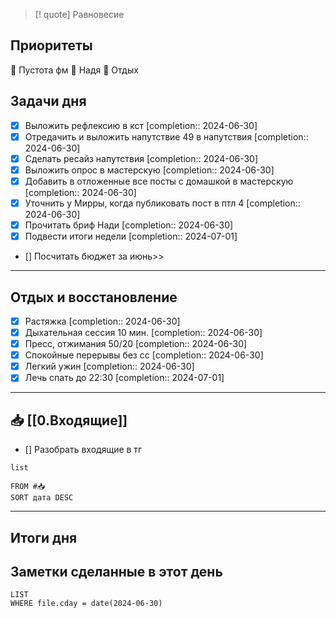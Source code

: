 > [! quote] Равновесие
> 

## Приоритеты
🔴 Пустота фм
🔴 Надя
🔴 Отдых

## Задачи дня
- [x] Выложить рефлексию в кст  [completion:: 2024-06-30]
- [x] Отредачить и выложить напутствие 49 в напутствия  [completion:: 2024-06-30]
- [x] Сделать ресайз напутствия  [completion:: 2024-06-30]
- [x] Выложить опрос в мастерскую  [completion:: 2024-06-30]
- [x] Добавить в отложенные все посты с домашкой в мастерскую  [completion:: 2024-06-30]
- [x] Уточнить у Мирры, когда публиковать пост в птл 4  [completion:: 2024-06-30]
- [x] Прочитать бриф Нади  [completion:: 2024-06-30]
- [x] Подвести итоги недели  [completion:: 2024-07-01]
- [] Посчитать бюджет за июнь>>

---
## Отдых и восстановление
- [x] Растяжка  [completion:: 2024-06-30]
- [x] Дыхательная сессия 10 мин.  [completion:: 2024-06-30]
- [x] Пресс, отжимания 50/20  [completion:: 2024-06-30]
- [x] Спокойные перерывы без сс  [completion:: 2024-06-30]
- [x] Легкий ужин  [completion:: 2024-06-30]
- [x] Лечь спать до 22:30  [completion:: 2024-07-01]

---
## 📥 [[0.Входящие]]
- [] Разобрать входящие в тг 



```dataview
list
	
FROM #📥
SORT дата DESC
```


---
## Итоги дня





## Заметки сделанные в этот день
```dataview
LIST
WHERE file.cday = date(2024-06-30)
```

